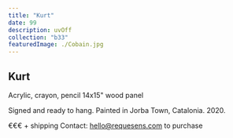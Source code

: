 ```yaml
---
title: "Kurt"
date: 99
description: uvOff
collection: "b33"
featuredImage: ./Cobain.jpg
---
```


## Kurt

Acrylic, crayon, pencil
14x15" wood panel

Signed and ready to hang.
Painted in Jorba Town, Catalonia. 2020.

€€€ + shipping
Contact: hello@requesens.com to purchase